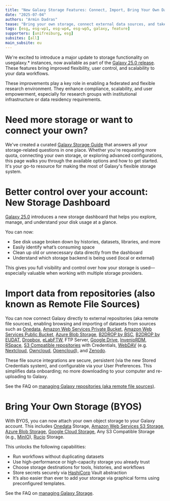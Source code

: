 ```yaml
---
title: "New Galaxy Storage Features: Connect, Import, Bring Your Own Data and Storage"
date: "2025-07-04"
authors: "Armin Dadras"
tease: "Bring your own storage, connect external data sources, and take control of your Galaxy account—see what’s new in Galaxy 25.0"
tags: [esg, esg-wp1, esg-wp4, esg-wp5, galaxy, feature]
supporters: [unifreiburg, esg]
subsites: [all]
main_subsite: eu
---
```

We're excited to introduce a major update to storage functionality on usegalaxy.* instances, now available as part of the [Galaxy 25.0 release](https://docs.galaxyproject.org/en/master/releases/25.0_announce_user.html). These features bring improved flexibility, user control, and scalability to your data workflows.

These improvements play a key role in enabling a federated and flexible research environment. They enhance compliance, scalability, and user empowerment, especially for research groups with institutional infrastructure or data residency requirements.

# Need more storage or want to connect your own?

We've created a curated [Galaxy Storage Guide](https://galaxyproject.org/eu/storage/) that answers all your storage-related questions in one place. Whether you're requesting more quota, connecting your own storage, or exploring advanced configurations, this page walks you through the available options and how to get started. It's your go-to resource for making the most of Galaxy's flexible storage system.

# Better control over your account: New Storage Dashboard

[Galaxy 25.0](https://docs.galaxyproject.org/en/master/releases/25.0_announce_user.html) introduces a new storage dashboard that helps you explore, manage, and understand your disk usage at a glance.

You can now:
- See disk usage broken down by histories, datasets, libraries, and more
- Easily identify what’s consuming space
- Clean up old or unnecessary data directly from the dashboard
- Understand which storage backend is being used (local or external)

This gives you full visibility and control over how your storage is used—especially valuable when working with multiple storage providers.

# Import data from repositories (also known as Remote File Sources)

You can now connect Galaxy directly to external repositories (aka remote file sources), enabling browsing and importing of datasets from sources such as [Onedata](https://onedata.org/#/home), [Amazon Web Services Private Bucket](https://aws.amazon.com/blogs/security/tag/private-s3-bucket/), [Amazon Web Services Public Bucket](https://aws.amazon.com/blogs/storage/find-public-s3-buckets-in-your-aws-account/), [Azure Blob Storage](https://azure.microsoft.com/en-us/products/storage/blobs), [B2DROP by BSC](https://guides.bsc.es/b2drop/), [B2DROP by EUDAT](https://eudat.eu/service-catalogue/b2drop), [Dropbox](https://www.dropbox.com/), [eLabFTW](https://www.elabftw.net/), FTP Server, [Google Drive](https://workspace.google.com/products/drive/), [InvenioRDM](https://inveniosoftware.org/products/rdm/), [RSpace](https://www.researchspace.com/), [S3 Compatible repositories](https://en.wikipedia.org/wiki/Amazon_S3) with Credentials, [WebDAV](https://en.wikipedia.org/wiki/WebDAV) (e.g. [Nextcloud](https://nextcloud.com/), [Owncloud](https://owncloud.com/), [Opencloud](https://opencloud.eu/en)), and [Zenodo](https://zenodo.org/). 

These file source integrations are secure, persistent (via the new Stored Credentials system), and configurable via your User Preferences. This simplifies data onboarding; no more downloading to your computer and re-uploading to Galaxy.

See the FAQ on [managing Galaxy repositories (aka remote file sources)](https://training.galaxyproject.org/training-material/faqs/galaxy/manage_your_repositories.html).

# Bring Your Own Storage (BYOS)

With BYOS, you can now attach your own object storage to your Galaxy account. This includes [Onedata](https://onedata.org/#/home) Storage, [Amazon Web Services S3 Storage](https://aws.amazon.com/s3/), [Azure Blob Storage](https://azure.microsoft.com/en-us/products/storage/blobs), [Google Cloud Storage](https://cloud.google.com/storage), Any S3 Compatible Storage (e.g., [MinIO](https://min.io/)), [Rucio](https://rucio.cern.ch/) Storage.

This unlocks the following capabilities:
- Run workflows without duplicating datasets
- Use high-performance or high-capacity storage you already trust
- Choose storage destinations for tools, histories, and workflows
- Store secrets securely via [HashiCorp](https://www.hashicorp.com/en) Vault abstraction
- It’s also easier than ever to add your storage via graphical forms using preconfigured templates.

See the FAQ on [managing Galaxy Storage](https://training.galaxyproject.org/training-material/faqs/galaxy/manage_your_galaxy_storage.html).